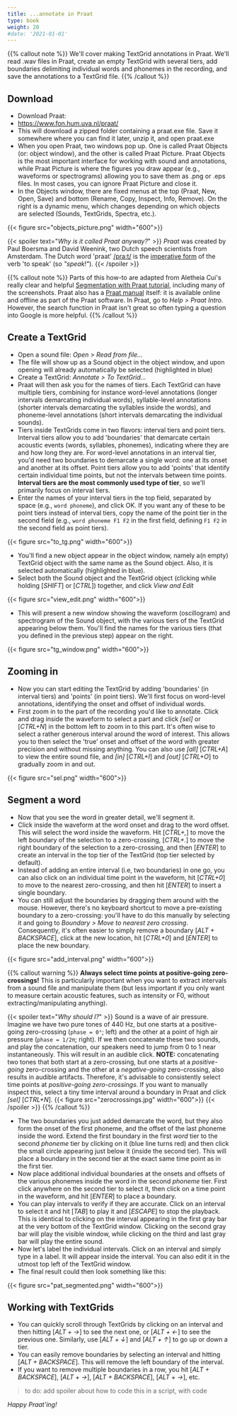```yaml
---
title: ...annotate in Praat
type: book
weight: 20
#date: '2021-01-01'
---
```


{{% callout note %}}
We'll cover making TextGrid annotations in Praat. We'll read .wav files in Praat, create an empty TextGrid with several tiers, add boundaries delimiting individual words and phonemes in the recording, and save the annotations to a TextGrid file.
{{% /callout %}}

## Download

- Download Praat:
- https://www.fon.hum.uva.nl/praat/
- This will download a zipped folder containing a praat.exe file. Save it somewhere where you can find it later, unzip it, and open praat.exe
- When you open Praat, two windows pop up. One is called Praat Objects (or: object window), and the other is called Praat Picture. Praat Objects is the most important interface for working with sound and annotations, while Praat Picture is where the figures you draw appear (e.g., waveforms or spectrograms) allowing you to save them as .png or .eps files. In most cases, you can ignore Praat Picture and close it.
- In the Objects window, there are fixed menus at the top (Praat, New, Open, Save) and bottom (Rename, Copy, Inspect, Info, Remove). On the right is a dynamic menu, which changes depending on which objects are selected (Sounds, TextGrids, Spectra, etc.).

{{< figure src="objects_picture.png" width="600">}}

{{< spoiler text="*Why is it called Praat anyway?*" >}}
*Praat* was created by Paul Boersma and David Weenink, two Dutch speech scientists from Amsterdam. The Dutch word 'praat' [/pra:t/](https://translate.google.nl/?sl=nl&tl=en&text=praat&op=translate) is the [imperative form](https://www.fon.hum.uva.nl/paul/papers/speakUnspeakPraat_glot2001.pdf) of the verb 'to speak' (so *"speak!"*).
{{< /spoiler >}}

{{% callout note %}}
Parts of this how-to are adapted from Aletheia Cui's really clear and helpful [Segmentation with Praat tutorial](https://aletheiacui.github.io/tutorials/segmentation_with_praat.html), including many of the screenshots. Praat also has a [Praat manual](http://www.fon.hum.uva.nl/praat/manual/Intro.html) itself: it is available online and offline as part of the Praat software. In Praat, go to *Help > Praat Intro*. However, the search function in Praat isn't great so often typing a question into Google is more helpful.
{{% /callout %}}

## Create a TextGrid

- Open a sound file: *Open > Read from file...*
- The file will show up as a Sound object in the object window, and upon opening will already automatically be selected (highlighted in blue)
- Create a TextGrid: *Annotate > To TextGrid...*
- Praat will then ask you for the names of tiers. Each TextGrid can have multiple tiers, combining for instance word-level annotations (longer intervals demarcating individual words), syllable-level annotations (shorter intervals demarcating the syllables inside the words), and phoneme-level annotations (short intervals demarcating the individual sounds).
- Tiers inside TextGrids come in two flavors: interval tiers and point tiers. Interval tiers allow you to add 'boundaries' that demarcate certain acoustic events (words, syllables, phonemes), indicating where they are and how long they are. For word-level annotations in an interval tier, you'd need two boundaries to demarcate a single word: one at its onset and another at its offset. Point tiers allow you to add 'points' that identify certain individual time points, but not the intervals between time points. **Interval tiers are the most commonly used type of tier**, so we'll primarily focus on interval tiers.
- Enter the names of your interval tiers in the top field, separated by space (e.g., `word phoneme`), and click OK. If you want any of these to be point tiers instead of interval tiers, copy the name of the point tier in the second field (e.g., `word phoneme F1 F2` in the first field, defining `F1 F2` in the second field as point tiers).

{{< figure src="to_tg.png" width="600">}}

- You'll find a new object appear in the object window, namely a(n empty) TextGrid object with the same name as the Sound object. Also, it is selected automatically (highlighted in blue).
- Select both the Sound object and the TextGrid object (clicking while holding [*SHIFT*] or [*CTRL*]) together, and click *View and Edit*

{{< figure src="view_edit.png" width="600">}}

- This will present a new window showing the waveform (oscillogram) and spectrogram of the Sound object, with the various tiers of the TextGrid appearing below them. You'll find the names for the various tiers (that you defined in the previous step) appear on the right.

{{< figure src="tg_window.png" width="600">}}

## Zooming in

- Now you can start editing the TextGrid by adding 'boundaries' (in interval tiers) and 'points' (in point tiers). We'll first focus on word-level annotations, identifying the onset and offset of individual words.
- First zoom in to the part of the recording you'd like to annotate. Click and drag inside the waveform to select a part and click *[sel]* or [*CTRL+N*] in the bottom left to zoom in to this part. It's often wise to select a rather generous interval around the word of interest. This allows you to then select the 'true' onset and offset of the word with greater precision and without missing anything. You can also use *[all]* [*CTRL+A*] to view the entire sound file, and *[in]* [*CTRL+I*] and *[out]* [*CTRL+O*] to gradually zoom in and out.

{{< figure src="sel.png" width="600">}}

## Segment a word

- Now that you see the word in greater detail, we'll segment it.
- Click inside the waveform at the word onset and drag to the word offset. This will select the word inside the waveform. Hit [*CTRL+,*] to move the left boundary of the selection to a zero-crossing, [*CTRL+.*] to move the right boundary of the selection to a zero-crossing, and then [*ENTER*] to create an interval in the top tier of the TextGrid (top tier selected by default).
- Instead of adding an entire interval (i.e, two boundaries) in one go, you can also click on an individual time point in the waveform, hit [*CTRL+0*] to move to the nearest zero-crossing, and then hit [*ENTER*] to insert a single boundary.
- You can still adjust the boundaries by dragging them around with the mouse. However, there's no keyboard shortcut to move a pre-existing boundary to a zero-crossing: you'll have to do this manually by selecting it and going to *Boundary > Move to nearest zero crossing*. Consequently, it's often easier to simply remove a boundary [*ALT + BACKSPACE*], click at the new location, hit [*CTRL+0*] and [*ENTER*] to place the new boundary.

{{< figure src="add_interval.png" width="600">}}

{{% callout warning %}}
**Always select time points at positive-going zero-crossings!** This is particularly important when you want to extract intervals from a sound file and manipulate them (but less important if you only want to measure certain acoustic features, such as intensity or F0, without extracting/manipulating anything).

{{< spoiler text="*Why should I?*" >}}
Sound is a wave of air pressure. Imagine we have two pure tones of 440 Hz, but one starts at a positive-going zero-crossing (`phase = 0°`; left) and the other at a point of high air pressure (`phase = 1/2π`; right). If we then concatenate these two sounds, and play the concatenation, our speakers need to jump from 0 to 1 near instantaneously. This will result in an audible click. **NOTE:** concatenating two tones that both start at a zero-crossing, but one starts at a *positive-going* zero-crossing and the other at a *negative-going* zero-crossing, also results in audible artifacts. Therefore, it's advisable to consistently select time points at *positive-going zero-crossings*. If you want to manually inspect this, select a tiny time interval around a boundary in Praat and click *[sel]* [*CTRL+N*].
{{< figure src="zerocrossings.jpg" width="600">}}
{{< /spoiler >}}
{{% /callout %}}

- The two boundaries you just added demarcate the word, but they also form the onset of the first phoneme, and the offset of the last phoneme inside the word. Extend the first boundary in the first *word* tier to the second *phoneme* tier by clicking on it (blue line turns red) and then click the small circle appearing just below it (inside the second tier). This will place a boundary in the second tier at the exact same time point as in the first tier.
- Now place additional individual boundaries at the onsets and offsets of the various phonemes inside the word in the second *phoneme* tier. First click anywhere on the second tier to select it, then click on a time point in the waveform, and hit [*ENTER*] to place a boundary.
- You can play intervals to verify if they are accurate. Click on an interval to select it and hit [*TAB*] to play it and [*ESCAPE*] to stop the playback. This is identical to clicking on the interval appearing in the first gray bar at the very bottom of the TextGrid window. Clicking on the second gray bar will play the visible window, while clicking on the third and last gray bar will play the entire sound.
- Now let's label the individual intervals. Click on an interval and simply type in a label. It will appear inside the interval. You can also edit it in the utmost top left of the TextGrid window.
- The final result could then look something like this:

{{< figure src="pat_segmented.png" width="600">}}

## Working with TextGrids

- You can quickly scroll through TextGrids by clicking on an interval and then hitting [*ALT + →*] to see the next one, or [*ALT + ←*] to see the previous one. Similarly, use [*ALT + ↓*] and [*ALT + ↑*] to go up or down a tier.
- You can easily remove boundaries by selecting an interval and hitting [*ALT + BACKSPACE*]. This will remove the left boundary of the interval.
- If you want to remove multiple boundaries in a row, you hit [*ALT + BACKSPACE*], [*ALT + →*], [*ALT + BACKSPACE*], [*ALT + →*], etc.

> to do: add spoiler about how to code this in a script, with code

*Happy Praat'ing!*
